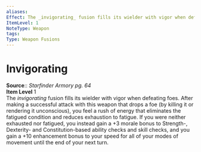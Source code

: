 ```yaml
---
aliases: 
Effect: The _invigorating_ fusion fills its wielder with vigor when defeating foes. After making a successful attack with this weapon that drops a foe (by killing it or rendering it unconscious), you feel a rush of energy that eliminates the fatigued condition and reduces exhaustion to fatigue. If you were neither exhausted nor fatigued, you instead gain a +3 morale bonus to Strength-, Dexterity- and Constitution-based ability checks and skill checks, and you gain a +10 enhancement bonus to your speed for all of your modes of movement until the end of your next turn.
ItemLevel: 1
NoteType: Weapon
tags: 
Type: Weapon Fusions
---
```


# Invigorating

**Source**:: _Starfinder Armory pg. 64_  
**Item Level** 1  
The _invigorating_ fusion fills its wielder with vigor when defeating foes. After making a successful attack with this weapon that drops a foe (by killing it or rendering it unconscious), you feel a rush of energy that eliminates the fatigued condition and reduces exhaustion to fatigue. If you were neither exhausted nor fatigued, you instead gain a +3 morale bonus to Strength-, Dexterity- and Constitution-based ability checks and skill checks, and you gain a +10 enhancement bonus to your speed for all of your modes of movement until the end of your next turn.
